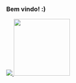 ### Bem vindo! :)
<div>
<a href="https://github.com/4llay">
<img src="https://github-readme-stats.vercel.app/api?username=4llay&show_icons=true">
<img height="150em" src="https://github-readme-stats.vercel.app/api/top-langs/?username=anuraghazra&layout=compact">
</div>
